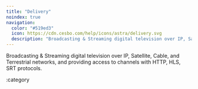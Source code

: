 ```yaml
---
title: "Delivery"
noindex: true
navigation:
  color: "#519ed3"
  icon: https://cdn.cesbo.com/help/icons/astra/delivery.svg
  description: "Broadcasting & Streaming digital television over IP, Satellite, Cable, and Terrestrial networks, and providing access to channels with HTTP, HLS, SRT protocols"
---
```


Broadcasting & Streaming digital television over IP, Satellite, Cable, and Terrestrial networks, and providing access to channels with HTTP, HLS, SRT protocols.

:category
